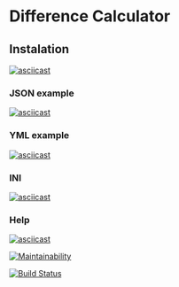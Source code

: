 # Difference Calculator

## Instalation
[![asciicast](https://asciinema.org/a/lQ2GzmdCCT6A0Jj3tG8XbSgSi.svg)](https://asciinema.org/a/lQ2GzmdCCT6A0Jj3tG8XbSgSi)

### JSON example
[![asciicast](https://asciinema.org/a/ZEiyRCAZ78rxVLOQbk4U1vqJr.svg)](https://asciinema.org/a/ZEiyRCAZ78rxVLOQbk4U1vqJr)

### YML example
[![asciicast](https://asciinema.org/a/psC9nnXLxhFgUErkRwIptDiEt.svg)](https://asciinema.org/a/psC9nnXLxhFgUErkRwIptDiEt)

### INI
[![asciicast](https://asciinema.org/a/VxMWpe5FtliLbLQLPaUw1VWiX.svg)](https://asciinema.org/a/VxMWpe5FtliLbLQLPaUw1VWiX)

### Help
[![asciicast](https://asciinema.org/a/cjOugPhzuUP5QaN1okociWcoU.svg)](https://asciinema.org/a/cjOugPhzuUP5QaN1okociWcoU)

[![Maintainability](https://api.codeclimate.com/v1/badges/801468a8ac986fe32787/maintainability)](https://codeclimate.com/github/AdrewBraz/project-lvl2-s451/maintainability)

[![Build Status](https://travis-ci.org/AdrewBraz/project-lvl2-s451.svg?branch=master)](https://travis-ci.org/AdrewBraz/project-lvl2-s451)